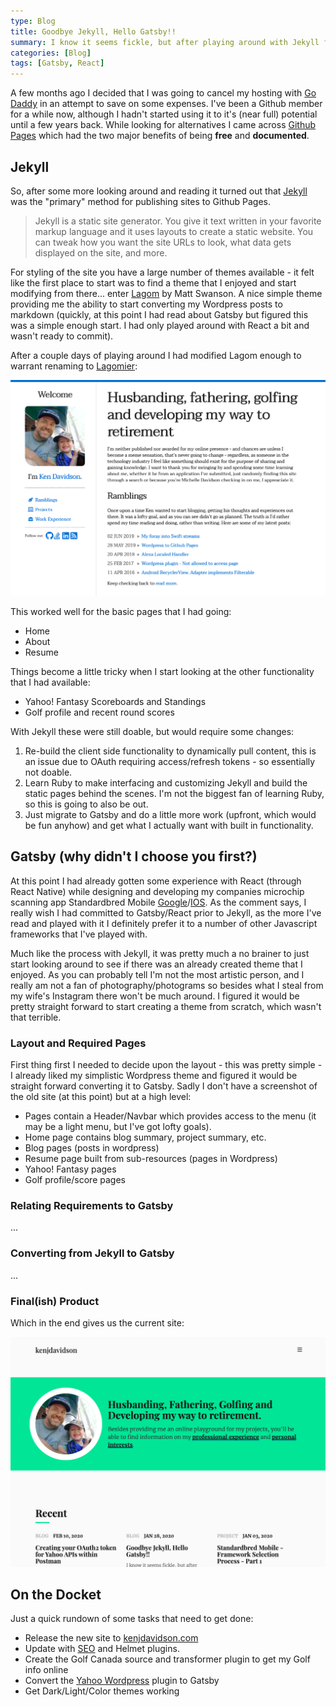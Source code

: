 ```yaml
---
type: Blog
title: Goodbye Jekyll, Hello Gatsby!!
summary: I know it seems fickle, but after playing around with Jekyll for a while it was time to move on.
categories: [Blog]
tags: [Gatsby, React]
---
```


A few months ago I decided that I was going to cancel my hosting with <a href="https://www.godaddy.com">Go Daddy</a> in an attempt to save on some expenses.  I've been a Github member for a while now, although I hadn't started using it to it's (near full) potential until a few years back.  While looking for alternatives I came across <a href="https://pages.github.com/">Github Pages</a> which had the two major benefits of being <strong>free</strong> and <strong>documented</strong>.

## Jekyll

So, after some more looking around and reading it turned out that <a href="https://jekyllrb.com/">Jekyll</a> was the "primary" method for publishing sites to Github Pages.

> Jekyll is a static site generator. You give it text written in your favorite markup language and it uses layouts to create a static website. You can tweak how you want the site URLs to look, what data gets displayed on the site, and more.

For styling of the site you have a large number of themes available - it felt like the first place to start was to find a theme that I enjoyed and start modifying from there... enter <a href="">Lagom</a> by Matt Swanson.  A nice simple theme providing me the ability to start converting my Wordpress posts to markdown (quickly, at this point I had read about Gatsby but figured this was a simple enough start.  I had only played around with React a bit and wasn't ready to commit).

After a couple days of playing around I had modified Lagom enough to warrant renaming to <a href="https://kenjdavidson.github.io/lagomier">Lagomier</a>:

![Lagomier - a homage to Lagom](./jekyll-lagomier.png)

This worked well for the basic pages that I had going:
- Home
- About
- Resume

Things become a little tricky when I start looking at the other functionality that I had available:
- Yahoo! Fantasy Scoreboards and Standings 
- Golf profile and recent round scores

With Jekyll these were still doable, but would require some changes:

1) Re-build the client side functionality to dynamically pull content, this is an issue due to OAuth requiring access/refresh tokens - so essentially not doable.
2) Learn Ruby to make interfacing and customizing Jekyll and build the static pages behind the scenes.  I'm not the biggest fan of learning Ruby, so this is going to also be out.
3) Just migrate to Gatsby and do a little more work (upfront, which would be fun anyhow) and get what I actually want with built in functionality.

## Gatsby (why didn't I choose you first?)

At this point I had already gotten some experience with React (through React Native) while designing and developing my companies microchip scanning app Standardbred Mobile <a href="https://play.google.com/store/apps/details?id=com.standardbredmobileapp&hl=en_CA">Google</a>/<a href="https://apps.apple.com/ca/app/standardbred-canada-mobile/id1476739891">IOS</a>.  As the comment says, I really wish I had committed to Gatsby/React prior to Jekyll, as the more I've read and played with it I definitely prefer it to a number of other Javascript frameworks that I've played with.

Much like the process with Jekyll, it was pretty much a no brainer to just start looking around to see if there was an already created theme that I enjoyed.  As you can probably tell I'm not the most artistic person, and I really am not a fan of photography/photograms so besides what I steal from my wife's Instagram there won't be much around.  I figured it would be pretty straight forward to start creating a theme from scratch, which wasn't that terrible.

### Layout and Required Pages

First thing first I needed to decide upon the layout - this was pretty simple - I already liked my simplistic Wordpress theme and figured it would be straight forward converting it to Gatsby.  Sadly I don't have a screenshot of the old site (at this point) but at a high level:

- Pages contain a Header/Navbar which provides access to the menu (it may be a light menu, but I've got lofty goals).
- Home page contains blog summary, project summary, etc.
- Blog pages (posts in wordpress)
- Resume page built from sub-resources (pages in Wordpress)
- Yahoo! Fantasy pages
- Golf profile/score pages

### Relating Requirements to Gatsby 

...

### Converting from Jekyll to Gatsby

...

### Final(ish) Product

Which in the end gives us the current site:

![Gatsbied](./gatsby-kenjdavidson.png)

## On the Docket

Just a quick rundown of some tasks that need to get done:

- Release the new site to <a href="https://www.kenjdavidson.com">kenjdavidson.com</a>
- Update with <a href="https://www.gatsbyjs.org/docs/seo/">SEO</a> and <a hre="https://www.gatsbyjs.org/docs/add-page-metadata/#using-react-helmet-and-gatsby-plugin-react-helmet">Helmet</a> plugins.
- Create the Golf Canada source and transformer plugin to get my Golf info online
- Convert the <a href="https://github.com/kenjdavidson/yahoo-fantasy-wordpress">Yahoo Wordpress</a> plugin to Gatsby
- Get Dark/Light/Color themes working